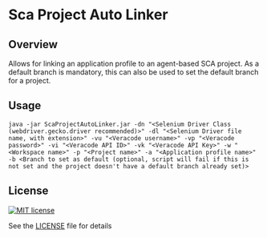 # Sca Project Auto Linker

## Overview

  Allows for linking an application profile to an agent-based SCA project. 
  As a default branch is mandatory, this can also be used to set the default branch for a project.

## Usage
    java -jar ScaProjectAutoLinker.jar -dn "<Selenium Driver Class (webdriver.gecko.driver recommended)>" -dl "<Selenium Driver file name, with extension>" -vu "<Veracode username>" -vp "<Veracode password>" -vi "<Veracode API ID>" -vk "<Veracode API Key>" -w "<Workspace name>" -p "<Project name>" -a "<Application profile name>" -b <Branch to set as default (optional, script will fail if this is not set and the project doesn't have a default branch already set)>

## License

[![MIT license](https://img.shields.io/badge/License-MIT-blue.svg)](LICENSE)

See the [LICENSE](LICENSE) file for details
